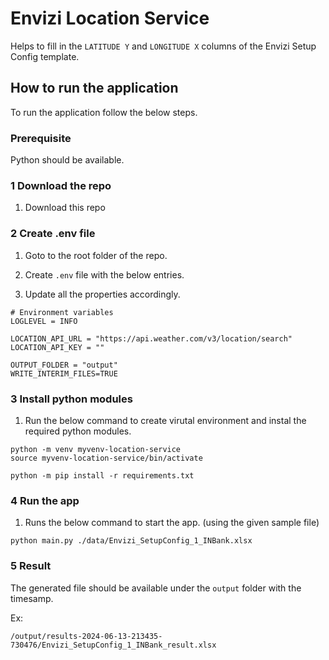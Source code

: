 # Envizi Location Service

Helps to fill in the `LATITUDE Y` and `LONGITUDE X` columns of the Envizi Setup Config template.

## How to run the application

To run the application follow the below steps. 

### Prerequisite

Python should be available.

### 1 Download the repo

1. Download this repo

### 2 Create .env file

1. Goto to the root folder of the repo.

2. Create `.env` file with the below entries. 

3. Update all the properties accordingly.

```
# Environment variables
LOGLEVEL = INFO

LOCATION_API_URL = "https://api.weather.com/v3/location/search"
LOCATION_API_KEY = ""

OUTPUT_FOLDER = "output"
WRITE_INTERIM_FILES=TRUE
```

### 3  Install python modules

1. Run the below command to create virutal environment and instal the required python modules.
```
python -m venv myvenv-location-service
source myvenv-location-service/bin/activate

python -m pip install -r requirements.txt
```

### 4  Run the app

1. Runs the below command to start the app. (using the given sample file)

```
python main.py ./data/Envizi_SetupConfig_1_INBank.xlsx
```

### 5  Result

The generated file should be available under the `output` folder with the timesamp.

Ex:
```
/output/results-2024-06-13-213435-730476/Envizi_SetupConfig_1_INBank_result.xlsx
```
